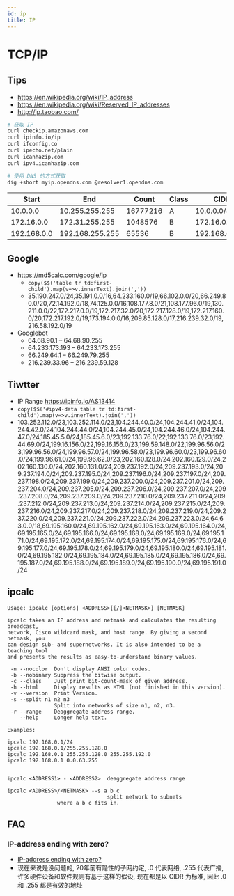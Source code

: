 ```yaml
---
id: ip
title: IP
---
```


# TCP/IP

## Tips
* https://en.wikipedia.org/wiki/IP_address
* https://en.wikipedia.org/wiki/Reserved_IP_addresses
* http://ip.taobao.com/

```bash
# 获取 IP
curl checkip.amazonaws.com
curl ipinfo.io/ip
curl ifconfig.co
curl ipecho.net/plain
curl icanhazip.com
curl ipv4.icanhazip.com

# 使用 DNS 的方式获取
dig +short myip.opendns.com @resolver1.opendns.com
```

Start       | End             | Count     | Class | CIDR
------------|-----------------|-----------|-------|--------------
10.0.0.0	  | 10.255.255.255	| 16777216  | A     | 10.0.0.0/8
172.16.0.0  |	172.31.255.255	| 1048576   | B     | 172.16.0.0/12
192.168.0.0 | 192.168.255.255 | 65536     | B     | 192.168.0.0/16


## Google
* https://md5calc.com/google/ip
  * `copy($$('table tr td:first-child').map(v=>v.innerText).join(','))`
  * 35.190.247.0/24,35.191.0.0/16,64.233.160.0/19,66.102.0.0/20,66.249.80.0/20,72.14.192.0/18,74.125.0.0/16,108.177.8.0/21,108.177.96.0/19,130.211.0.0/22,172.217.0.0/19,172.217.32.0/20,172.217.128.0/19,172.217.160.0/20,172.217.192.0/19,173.194.0.0/16,209.85.128.0/17,216.239.32.0/19,216.58.192.0/19
* Googlebot
  * 64.68.90.1 – 64.68.90.255
  * 64.233.173.193 – 64.233.173.255
  * 66.249.64.1 – 66.249.79.255
  * 216.239.33.96 – 216.239.59.128

## Tiwtter
* IP Range https://ipinfo.io/AS13414
* `copy($$('#ipv4-data table tr td:first-child').map(v=>v.innerText).join(','))`
* 103.252.112.0/23,103.252.114.0/23,104.244.40.0/24,104.244.41.0/24,104.244.42.0/24,104.244.44.0/24,104.244.45.0/24,104.244.46.0/24,104.244.47.0/24,185.45.5.0/24,185.45.6.0/23,192.133.76.0/22,192.133.76.0/23,192.44.69.0/24,199.16.156.0/22,199.16.156.0/23,199.59.148.0/22,199.96.56.0/23,199.96.56.0/24,199.96.57.0/24,199.96.58.0/23,199.96.60.0/23,199.96.60.0/24,199.96.61.0/24,199.96.62.0/23,202.160.128.0/24,202.160.129.0/24,202.160.130.0/24,202.160.131.0/24,209.237.192.0/24,209.237.193.0/24,209.237.194.0/24,209.237.195.0/24,209.237.196.0/24,209.237.197.0/24,209.237.198.0/24,209.237.199.0/24,209.237.200.0/24,209.237.201.0/24,209.237.204.0/24,209.237.205.0/24,209.237.206.0/24,209.237.207.0/24,209.237.208.0/24,209.237.209.0/24,209.237.210.0/24,209.237.211.0/24,209.237.212.0/24,209.237.213.0/24,209.237.214.0/24,209.237.215.0/24,209.237.216.0/24,209.237.217.0/24,209.237.218.0/24,209.237.219.0/24,209.237.220.0/24,209.237.221.0/24,209.237.222.0/24,209.237.223.0/24,64.63.0.0/18,69.195.160.0/24,69.195.162.0/24,69.195.163.0/24,69.195.164.0/24,69.195.165.0/24,69.195.166.0/24,69.195.168.0/24,69.195.169.0/24,69.195.171.0/24,69.195.172.0/24,69.195.174.0/24,69.195.175.0/24,69.195.176.0/24,69.195.177.0/24,69.195.178.0/24,69.195.179.0/24,69.195.180.0/24,69.195.181.0/24,69.195.182.0/24,69.195.184.0/24,69.195.185.0/24,69.195.186.0/24,69.195.187.0/24,69.195.188.0/24,69.195.189.0/24,69.195.190.0/24,69.195.191.0/24

## ipcalc

```
Usage: ipcalc [options] <ADDRESS>[[/]<NETMASK>] [NETMASK]

ipcalc takes an IP address and netmask and calculates the resulting broadcast,
network, Cisco wildcard mask, and host range. By giving a second netmask, you
can design sub- and supernetworks. It is also intended to be a teaching tool
and presents the results as easy-to-understand binary values.

 -n --nocolor  Don't display ANSI color codes.
 -b --nobinary Suppress the bitwise output.
 -c --class    Just print bit-count-mask of given address.
 -h --html     Display results as HTML (not finished in this version).
 -v --version  Print Version.
 -s --split n1 n2 n3
               Split into networks of size n1, n2, n3.
 -r --range    Deaggregate address range.
    --help     Longer help text.

Examples:

ipcalc 192.168.0.1/24
ipcalc 192.168.0.1/255.255.128.0
ipcalc 192.168.0.1 255.255.128.0 255.255.192.0
ipcalc 192.168.0.1 0.0.63.255


ipcalc <ADDRESS1> - <ADDRESS2>  deaggregate address range

ipcalc <ADDRESS>/<NETMASK> --s a b c
                                split network to subnets
				where a b c fits in.
```

## FAQ
### IP-address ending with zero?
* [IP-address ending with zero?](https://stackoverflow.com/questions/14915188)
* 现在来说是没问题的, 20年前有隐性的子网约定, .0 代表网络, .255 代表广播, 许多硬件设备和软件规则有基于这样的假设, 现在都是以 CIDR 为标准, 因此 .0 和 .255 都是有效的地址

